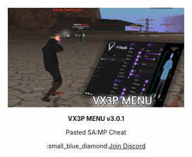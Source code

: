 <p align="center">
  <img src="https://github.com/Dev-Juquinha123/Vx3p-3.0.1/blob/c61a0e2d494f27afd38cf945fea1fa86f5c09fb4/Vx3p.jpg" alt="Community123" width="400">
</p>


<p align="center">
  <strong>VX3P MENU v3.0.1</strong>
</p>

<p align="center">
  Pasted SA:MP Cheat
</p>

<p align="center">
  :small_blue_diamond:<a href="https://discord.gg/jGqDQpeYxZ">Join Discord</a>
</p>
